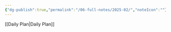 ```yaml
---
{"dg-publish":true,"permalink":"/06-full-notes/2025-02/","noteIcon":""}
---
```


[[Daily Plan\|Daily Plan]]